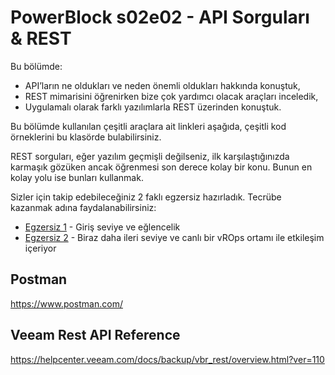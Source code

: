 # PowerBlock s02e02 - API Sorguları & REST

Bu bölümde:
- API’ların ne oldukları ve neden önemli oldukları hakkında konuştuk,
- REST mimarisini öğrenirken bize çok yardımcı olacak araçları inceledik,
- Uygulamalı olarak farklı yazılımlarla REST üzerinden konuştuk.

Bu bölümde kullanılan çeşitli araçlara ait linkleri aşağıda, çeşitli kod örneklerini bu klasörde bulabilirsiniz.

REST sorguları, eğer yazılım geçmişli değilseniz, ilk karşılaştığınızda karmaşık gözüken ancak öğrenmesi son derece kolay bir konu. Bunun en kolay yolu ise bunları kullanmak.

Sizler için takip edebileceğiniz 2 faklı egzersiz hazırladık. Tecrübe kazanmak adına faydalanabilirsiniz:
- [Egzersiz 1](./Egzersiz%201) - Giriş seviye ve eğlencelik
- [Egzersiz 2](./Egzersiz%202) - Biraz daha ileri seviye ve canlı bir vROps ortamı ile etkileşim içeriyor

## Postman
https://www.postman.com/

## Veeam Rest API Reference
https://helpcenter.veeam.com/docs/backup/vbr_rest/overview.html?ver=110